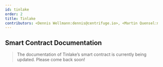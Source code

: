 ```yaml
---
id: tinlake
order: 2
title: Tinlake
contributors: <Dennis Wellmann:dennis@centrifuge.io>, <Martin Quensel:martin@centrifuge.io>
---
```


## Smart Contract Documentation

> The documentation of Tinlake’s smart contract is currently being updated. Please come back soon!

<!-- # Smart Contract Documentation

## Definition of system values

## Contracts overview Online

## Deployments Online

## Proxy actions patter Online

## Smart Contract Design Patterns Online

## Tech Docs for Coordinator

## Loan Life cycle

## Solver integration

## Tinlake Pool Registry & Config (the smart contract registry)

## Interest rate calculations

## Governance and Spells

# Tinlake UI/js

# The graph

# CFG Rewards -->